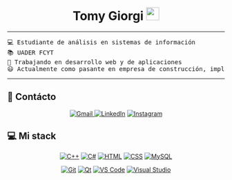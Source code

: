 <h1 align="center">
Tomy Giorgi
	<a href="https://github.com/tomygiordev" target="_self">
		<img src="https://media.giphy.com/media/hvRJCLFzcasrR4ia7z/giphy.gif" width="30">
	</a>
</h1>

<hr>

<pre>
💻 Estudiante de análisis en sistemas de información
📚 UADER FCYT
📝 Trabajando en desarrollo web y de aplicaciones
😃 Actualmente como pasante en empresa de construcción, implementando en la misma una landing page y un gestor de inventario.
</pre>
<hr>

## 🤝 Contácto

<p align="center">
		<a href="https://mail.google.com/mail/?view=cm&fs=1&to=tomasroldangiorgi@gmail.com">
  <img src="https://img.shields.io/badge/Gmail-%23EA4335.svg?style=plastic&logo=gmail&logoColor=white" alt="Gmail"/>
</a>
	<a href="https://ar.linkedin.com/in/tomás-roldán-giorgi-a3969737b/"><img src="https://img.shields.io/badge/linkedin-%230A66C2.svg?style=plastic&logo=linkedin&logoColor=white" alt="LinkedIn"/></a>
    <a href="https://www.instagram.com/tomygiorgi/"><img src="https://img.shields.io/badge/Instagram-%23E4405F.svg?style=plastic&logo=instagram&logoColor=white" alt="Instagram"/></a>
</p>

## 💻 Mi stack

<p align="center">
  <a href="https://isocpp.org/"><img alt="C++" src="https://img.shields.io/badge/C++-%2300599C.svg?style=plastic&logo=c%2B%2B&logoColor=white"/></a>
  <a href="https://learn.microsoft.com/es-es/dotnet/csharp/"><img alt="C#" src="https://img.shields.io/badge/C%23-%23239120.svg?style=plastic&logo=c-sharp&logoColor=white"/></a>
  <a href="https://developer.mozilla.org/es/docs/Web/HTML"><img alt="HTML" src="https://img.shields.io/badge/HTML-%23E34F26.svg?style=plastic&logo=html5&logoColor=white"/></a>
  <a href="https://developer.mozilla.org/es/docs/Web/CSS"><img alt="CSS" src="https://img.shields.io/badge/CSS-%231572B6.svg?style=plastic&logo=css3&logoColor=white"/></a>
  <a href="https://www.mysql.com/"><img alt="MySQL" src="https://img.shields.io/badge/MySQL-%234479A1.svg?style=plastic&logo=mysql&logoColor=white"/></a>
</p>

<p align="center">
  <a href="https://git-scm.com/"><img alt="Git" src="https://img.shields.io/badge/Git-%23F05033.svg?style=plastic&logo=git&logoColor=white"/></a>
  <a href="https://www.qt.io/"><img alt="Qt" src="https://img.shields.io/badge/Qt-%2341CD52.svg?style=plastic&logo=qt&logoColor=white"/></a>
  <a href="https://code.visualstudio.com/"><img alt="VS Code" src="https://img.shields.io/badge/VS%20Code-%23007ACC.svg?style=plastic&logo=visual-studio-code&logoColor=white"/></a>
  <a href="https://visualstudio.microsoft.com/"><img alt="Visual Studio" src="https://img.shields.io/badge/Visual%20Studio-%23512BD4.svg?style=plastic&logo=visual-studio&logoColor=white"/></a>
</p>


